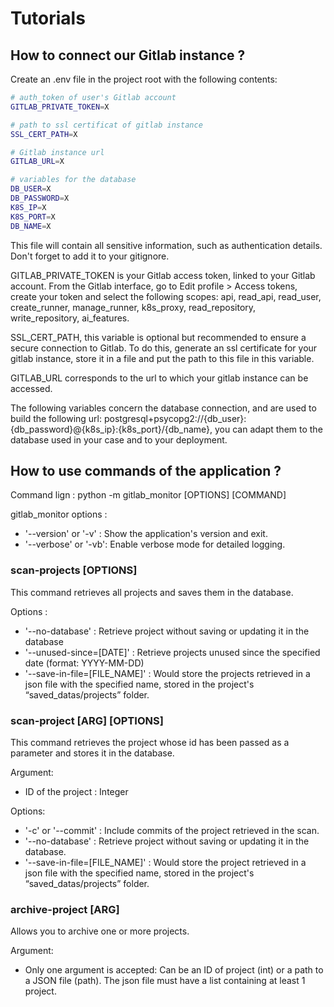 # Tutorials

## How to connect our Gitlab instance ?
Create an .env file in the project root with the following contents:
```bash
# auth_token of user's Gitlab account
GITLAB_PRIVATE_TOKEN=X

# path to ssl certificat of gitlab instance
SSL_CERT_PATH=X

# Gitlab instance url
GITLAB_URL=X

# variables for the database
DB_USER=X
DB_PASSWORD=X
K8S_IP=X
K8S_PORT=X
DB_NAME=X
```
This file will contain all sensitive information, such as authentication details. Don't forget to add it to your gitignore.

GITLAB_PRIVATE_TOKEN is your Gitlab access token, linked to your Gitlab account. From the Gitlab interface, go to Edit profile > Access tokens, create your token and select the following scopes: api, read_api, read_user, create_runner, manage_runner, k8s_proxy, read_repository, write_repository, ai_features.

SSL_CERT_PATH, this variable is optional but recommended to ensure a secure connection to Gitlab. To do this, generate an ssl certificate for your gitlab instance, store it in a file and put the path to this file in this variable.

GITLAB_URL corresponds to the url to which your gitlab instance can be accessed.

The following variables concern the database connection, and are used to build the following url: postgresql+psycopg2://{db_user}:{db_password}@{k8s_ip}:{k8s_port}/{db_name}, you can adapt them to the database used in your case and to your deployment.

## How to use commands of the application ?
Command lign : python -m gitlab_monitor [OPTIONS] [COMMAND]

gitlab_monitor options :
- '--version' or '-v' : Show the application's version and exit.
- '--verbose' or '-vb': Enable verbose mode for detailed logging.


### scan-projects [OPTIONS]
This command retrieves all projects and saves them in the database.

Options :
- '--no-database' : Retrieve project without saving or updating it in the database
- '--unused-since=[DATE]' : Retrieve projects unused since the specified date (format: YYYY-MM-DD)
- '--save-in-file=[FILE_NAME]' : Would store the projects retrieved in a json file with the specified name, stored in the project's “saved_datas/projects” folder.

### scan-project [ARG] [OPTIONS]
This command retrieves the project whose id has been passed as a parameter and stores it in the database.

Argument:
- ID of the project : Integer

Options:
- '-c' or '--commit' : Include commits of the project retrieved in the scan.
- '--no-database' : Retrieve project without saving or updating it in the database.
- '--save-in-file=[FILE_NAME]' : Would store the project retrieved in a json file with the specified name, stored in the project's “saved_datas/projects” folder.

### archive-project [ARG]
Allows you to archive one or more projects.

Argument:
- Only one argument is accepted: Can be an ID of project (int) or a path to a JSON file (path). The json file must have a list containing at least 1 project.